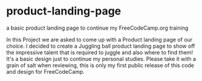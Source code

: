 # product-landing-page
a basic product landing page to continue my FreeCodeCamp.org training

In this Project we are asked to come up with a Product landing page of our choice. I decided to create a Juggling ball product landing page to show off the impressive talent that is required to juggle and also where to find them!
It's a basic design just to continue my personal studies. Please take it with a grain of salt when reviewing, this is only my first public release of this code and design for FreeCodeCamp.
